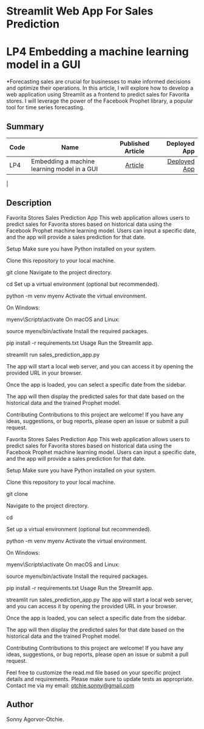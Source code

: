 # Streamlit Web App For Sales Prediction

# LP4 Embedding a machine learning model in a GUI
*Forecasting sales are crucial for businesses to make informed decisions and optimize their operations. In this article, I will explore how to develop a web application using Streamlit as a frontend to predict sales for Favorita stores. I will leverage the power of the Facebook Prophet library, a popular tool for time series forecasting.

## Summary
| Code      | Name        | Published Article |  Deployed App |
|-----------|-------------|:-------------:|------:|
| LP4 |Embedding a machine learning model in a GUI| [Article](https://medium.com/@otchie.sonny/building-streamlit-web-app-for-sales-prediction-with-facebook-prophet-26c84ed8f625) | [Deployed App](https://huggingface.co/spaces/Sonny4Sonnix/Streamlit_app_for_sales_prediction) |
|  
##  Description

Favorita Stores Sales Prediction App
This web application allows users to predict sales for Favorita stores based on historical data using the Facebook Prophet machine learning model. Users can input a specific date, and the app will provide a sales prediction for that date.

Setup
Make sure you have Python installed on your system.

Clone this repository to your local machine.


git clone <repository-url>
Navigate to the project directory.


cd <project-directory>
Set up a virtual environment (optional but recommended).


python -m venv myenv
Activate the virtual environment.

On Windows:


myenv\Scripts\activate
On macOS and Linux:


source myenv/bin/activate
Install the required packages.


pip install -r requirements.txt
Usage
Run the Streamlit app.


streamlit run sales_prediction_app.py

The app will start a local web server, and you can access it by opening the provided URL in your browser.

Once the app is loaded, you can select a specific date from the sidebar.

The app will then display the predicted sales for that date based on the historical data and the trained Prophet model.

Contributing
Contributions to this project are welcome! If you have any ideas, suggestions, or bug reports, please open an issue or submit a pull request.

Favorita Stores Sales Prediction App
This web application allows users to predict sales for Favorita stores based on historical data using the Facebook Prophet machine learning model. Users can input a specific date, and the app will provide a sales prediction for that date.

Setup
Make sure you have Python installed on your system.

Clone this repository to your local machine.



git clone <repository-url>

Navigate to the project directory.



cd <project-directory>

Set up a virtual environment (optional but recommended).



python -m venv myenv
Activate the virtual environment.

On Windows:

myenv\Scripts\activate
On macOS and Linux:



source myenv/bin/activate
Install the required packages.



pip install -r requirements.txt
Usage
Run the Streamlit app.



streamlit run sales_prediction_app.py
The app will start a local web server, and you can access it by opening the provided URL in your browser.

Once the app is loaded, you can select a specific date from the sidebar.

The app will then display the predicted sales for that date based on the historical data and the trained Prophet model.

Contributing
Contributions to this project are welcome! If you have any ideas, suggestions, or bug reports, please open an issue or submit a pull request.


Feel free to customize the read.md file based on your specific project details and requirements.
Please make sure to update tests as appropriate. Contact me via my email: otchie.sonny@gmail.com

## Author
Sonny Agorvor-Otchie.


